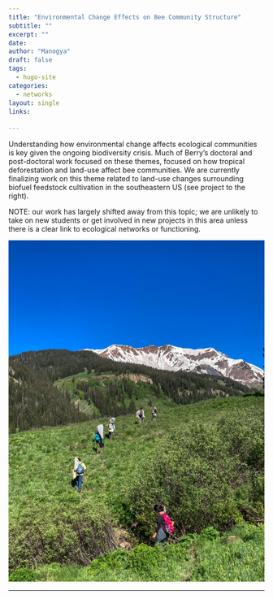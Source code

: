 ```yaml
---
title: "Environmental Change Effects on Bee Community Structure"
subtitle: ""
excerpt: ""
date: 
author: "Manogya"
draft: false
tags:
  - hugo-site
categories:
  - networks
layout: single
links:

---
```


Understanding how environmental change affects ecological communities is key given the ongoing biodiversity crisis. Much of Berry’s doctoral and post-doctoral work focused on these themes, focused on how tropical deforestation and land-use affect bee communities. We are currently finalizing work on this theme related to land-use changes surrounding biofuel feedstock cultivation in the southeastern US (see project to the right).

NOTE: our work has largely shifted away from this topic; we are unlikely to take on new students or get involved in new projects in this area unless there is a clear link to ecological networks or functioning.

![Avery Picnic](featured.JPG)


---

